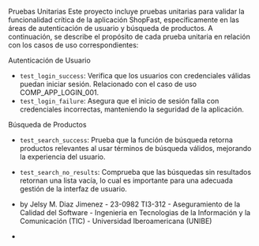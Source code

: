 Pruebas Unitarias
Este proyecto incluye pruebas unitarias para validar la funcionalidad crítica de la aplicación ShopFast, específicamente en las áreas de autenticación de usuario y búsqueda de productos. A continuación, se describe el propósito de cada prueba unitaria en relación con los casos de uso correspondientes:

Autenticación de Usuario
- `test_login_success`: Verifica que los usuarios con credenciales válidas puedan iniciar sesión. Relacionado con el caso de uso COMP_APP_LOGIN_001.
- `test_login_failure`: Asegura que el inicio de sesión falla con credenciales incorrectas, manteniendo la seguridad de la aplicación.

Búsqueda de Productos
- `test_search_success`: Prueba que la función de búsqueda retorna productos relevantes al usar términos de búsqueda válidos, mejorando la experiencia del usuario.
- `test_search_no_results`: Comprueba que las búsquedas sin resultados retornan una lista vacía, lo cual es importante para una adecuada gestión de la interfaz de usuario.

- by Jelsy M. Diaz Jimenez - 23-0982
  TI3-312 - Aseguramiento de la Calidad del Software -
  Ingenieria en Tecnologias de la Información y la Comunicación (TIC) -
  Universidad Iberoamericana (UNIBE)
- 
